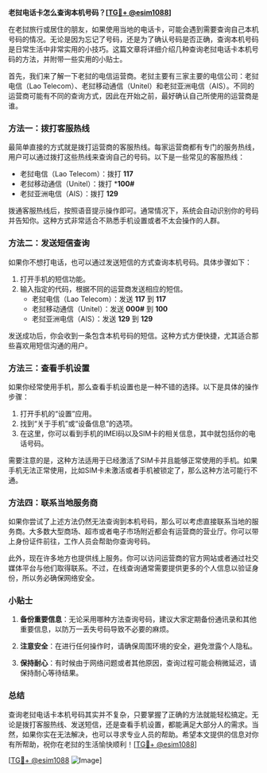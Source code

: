 **老挝电话卡怎么查询本机号码？[[TG💪+ @esim1088](https://t.me/s/esim1088)]**

在老挝旅行或居住的朋友，如果使用当地的电话卡，可能会遇到需要查询自己本机号码的情况。无论是因为忘记了号码，还是为了确认号码是否正确，查询本机号码是日常生活中非常实用的小技巧。这篇文章将详细介绍几种查询老挝电话卡本机号码的方法，并附带一些实用的小贴士。

首先，我们来了解一下老挝的电信运营商。老挝主要有三家主要的电信公司：老挝电信（Lao Telecom）、老挝移动通信（Unitel）和老挝亚洲电信（AIS）。不同的运营商可能有不同的查询方式，因此在开始之前，最好确认自己所使用的运营商是谁。

### 方法一：拨打客服热线

最简单直接的方式就是拨打运营商的客服热线。每家运营商都有专门的服务热线，用户可以通过拨打这些热线来查询自己的号码。以下是一些常见的客服热线：

- 老挝电信（Lao Telecom）：拨打 **117**
- 老挝移动通信（Unitel）：拨打 ***100#**
- 老挝亚洲电信（AIS）：拨打 **129**

拨通客服热线后，按照语音提示操作即可。通常情况下，系统会自动识别你的号码并告知你。这种方式非常适合不熟悉手机设置或者不太会操作的人群。

### 方法二：发送短信查询

如果你不想打电话，也可以通过发送短信的方式查询本机号码。具体步骤如下：

1. 打开手机的短信功能。
2. 输入指定的代码，根据不同的运营商发送相应的短信。
   - 老挝电信（Lao Telecom）：发送 **117** 到 **117**
   - 老挝移动通信（Unitel）：发送 **000#** 到 **100**
   - 老挝亚洲电信（AIS）：发送 **129** 到 **129**

发送成功后，你会收到一条包含本机号码的短信。这种方式方便快捷，尤其适合那些喜欢用短信沟通的用户。

### 方法三：查看手机设置

如果你经常使用手机，那么查看手机设置也是一种不错的选择。以下是具体的操作步骤：

1. 打开手机的“设置”应用。
2. 找到“关于手机”或“设备信息”的选项。
3. 在这里，你可以看到手机的IMEI码以及SIM卡的相关信息，其中就包括你的电话号码。

需要注意的是，这种方法适用于已经激活了SIM卡并且能够正常使用的手机。如果手机无法正常使用，比如SIM卡未激活或者手机被锁定了，那么这种方法可能行不通。

### 方法四：联系当地服务商

如果你尝试了上述方法仍然无法查询到本机号码，那么可以考虑直接联系当地的服务商。大多数大型商场、超市或者电子市场附近都会有运营商的营业厅。你可以带上身份证件前往，工作人员会帮助你查询号码。

此外，现在许多地方也提供线上服务。你可以访问运营商的官方网站或者通过社交媒体平台与他们取得联系。不过，在线查询通常需要提供更多的个人信息以验证身份，所以务必确保网络安全。

### 小贴士

1. **备份重要信息**：无论采用哪种方法查询号码，建议大家定期备份通讯录和其他重要信息，以防万一丢失号码导致不必要的麻烦。
   
2. **注意安全**：在进行任何操作时，请确保周围环境的安全，避免泄露个人隐私。

3. **保持耐心**：有时候由于网络问题或者其他原因，查询过程可能会稍微延迟，请保持耐心等待结果。

### 总结

查询老挝电话卡本机号码其实并不复杂，只要掌握了正确的方法就能轻松搞定。无论是拨打客服热线、发送短信，还是查看手机设置，都能满足大部分人的需求。当然，如果你实在无法解决，也可以寻求专业人员的帮助。希望本文提供的信息对你有所帮助，祝你在老挝的生活愉快顺利！[[TG💪+ @esim1088](https://t.me/s/esim1088)]

[[TG💪+ @esim1088](https://t.me/s/esim1088) ![Image](https://i.postimg.cc/4NQfJmqS/Snipaste-2025-05-13-00-14-12.png)]